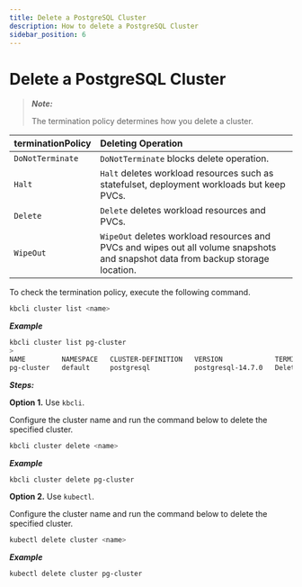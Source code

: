 ```yaml
---
title: Delete a PostgreSQL Cluster
description: How to delete a PostgreSQL Cluster
sidebar_position: 6
---
```


# Delete a PostgreSQL Cluster

> ***Note:*** 
>
> The termination policy determines how you delete a cluster.

| **terminationPolicy**  | **Deleting Operation**                    |
|:--                     | :--                                       |
| `DoNotTerminate`       | `DoNotTerminate` blocks delete operation. |
| `Halt`                 | `Halt` deletes workload resources such as statefulset, deployment workloads but keep PVCs. |
| `Delete `              | `Delete` deletes workload resources and PVCs. |
| `WipeOut`              | `WipeOut` deletes workload resources and PVCs and wipes out all volume snapshots and snapshot data from backup storage location. |

To check the termination policy, execute the following command.

```bash
kbcli cluster list <name>
```

***Example***

```bash
kbcli cluster list pg-cluster
>
NAME         NAMESPACE   CLUSTER-DEFINITION   VERSION             TERMINATION-POLICY   STATUS    CREATED-TIME
pg-cluster   default     postgresql           postgresql-14.7.0   Delete               Running   Mar 03,2023 18:49 UTC+0800
```

***Steps:***

**Option 1.** Use `kbcli`.

Configure the cluster name and run the command below to delete the specified cluster.

```bash
kbcli cluster delete <name>
```

***Example***

```bash
kbcli cluster delete pg-cluster
```

**Option 2.** Use `kubectl`.

Configure the cluster name and run the command below to delete the specified cluster.

```bash
kubectl delete cluster <name>
```

***Example***

```bash
kubectl delete cluster pg-cluster
```
